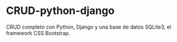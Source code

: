 # CRUD-python-django
CRUD completo con Python, Django y una base de datos SQLite3, el framework CSS Bootstrap.
